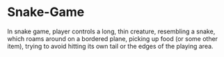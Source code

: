 # Snake-Game
In snake game, player controls a long, thin creature, resembling a snake, which roams around on a bordered plane, picking up food (or some other item), trying to avoid hitting its own tail or the edges of the playing area.
